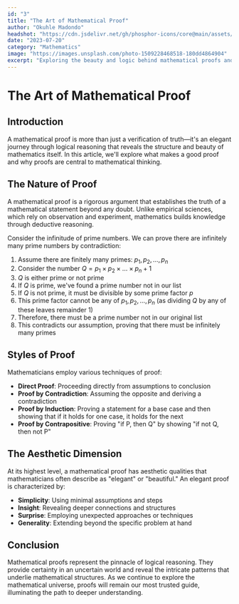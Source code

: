 ```yaml
---
id: "3"
title: "The Art of Mathematical Proof"
author: "Okuhle Madondo"
headshot: "https://cdn.jsdelivr.net/gh/phosphor-icons/core@main/assets/fill/user-circle-fill.svg"
date: "2023-07-20"
category: "Mathematics"
image: "https://images.unsplash.com/photo-1509228468518-180dd4864904"
excerpt: "Exploring the beauty and logic behind mathematical proofs and their significance in modern mathematics."
---
```


# The Art of Mathematical Proof

## Introduction

A mathematical proof is more than just a verification of truth—it's an elegant journey through logical reasoning that reveals the structure and beauty of mathematics itself. In this article, we'll explore what makes a good proof and why proofs are central to mathematical thinking.

## The Nature of Proof

A mathematical proof is a rigorous argument that establishes the truth of a mathematical statement beyond any doubt. Unlike empirical sciences, which rely on observation and experiment, mathematics builds knowledge through deductive reasoning.

Consider the infinitude of prime numbers. We can prove there are infinitely many prime numbers by contradiction:

1.  Assume there are finitely many primes: $p_1, p_2, \ldots, p_n$
2.  Consider the number $Q = p_1 \times p_2 \times \ldots \times p_n + 1$
3.  $Q$ is either prime or not prime
4.  If $Q$ is prime, we've found a prime number not in our list
5.  If $Q$ is not prime, it must be divisible by some prime factor $p$
6.  This prime factor cannot be any of $p_1, p_2, \ldots, p_n$ (as dividing $Q$ by any of these leaves remainder 1)
7.  Therefore, there must be a prime number not in our original list
8.  This contradicts our assumption, proving that there must be infinitely many primes

## Styles of Proof

Mathematicians employ various techniques of proof:

-   **Direct Proof**: Proceeding directly from assumptions to conclusion
-   **Proof by Contradiction**: Assuming the opposite and deriving a contradiction
-   **Proof by Induction**: Proving a statement for a base case and then showing that if it holds for one case, it holds for the next
-   **Proof by Contrapositive**: Proving "if P, then Q" by showing "if not Q, then not P"

## The Aesthetic Dimension

At its highest level, a mathematical proof has aesthetic qualities that mathematicians often describe as "elegant" or "beautiful." An elegant proof is characterized by:

-   **Simplicity**: Using minimal assumptions and steps
-   **Insight**: Revealing deeper connections and structures
-   **Surprise**: Employing unexpected approaches or techniques
-   **Generality**: Extending beyond the specific problem at hand

## Conclusion

Mathematical proofs represent the pinnacle of logical reasoning. They provide certainty in an uncertain world and reveal the intricate patterns that underlie mathematical structures. As we continue to explore the mathematical universe, proofs will remain our most trusted guide, illuminating the path to deeper understanding.